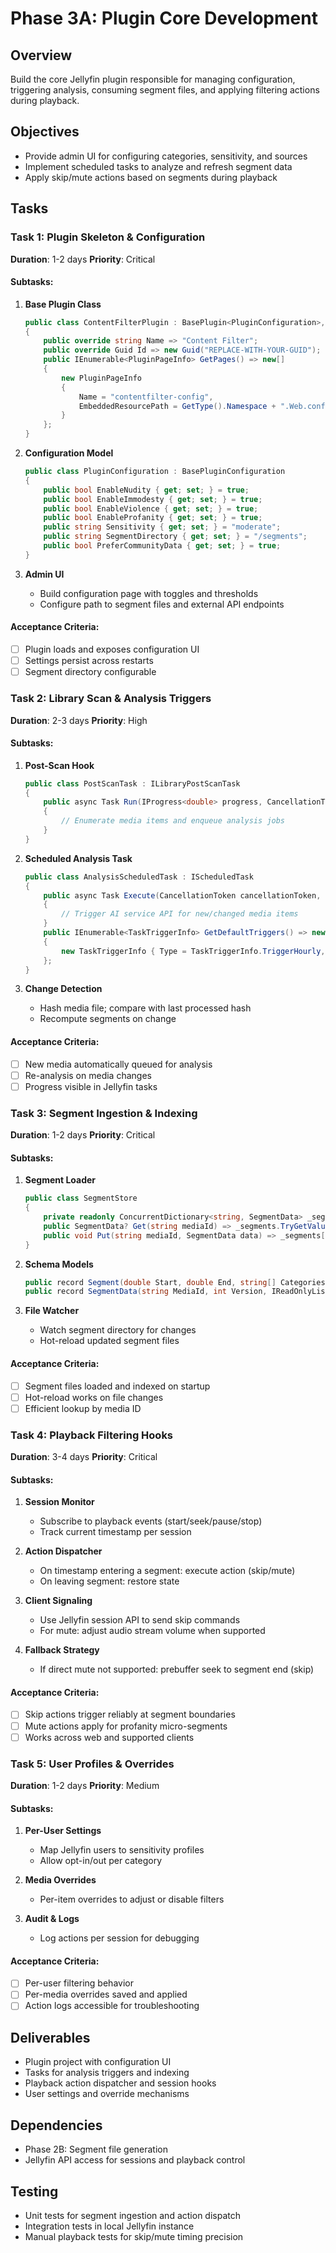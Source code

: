# Phase 3A: Plugin Core Development

## Overview
Build the core Jellyfin plugin responsible for managing configuration, triggering analysis, consuming segment files, and applying filtering actions during playback.

## Objectives
- Provide admin UI for configuring categories, sensitivity, and sources
- Implement scheduled tasks to analyze and refresh segment data
- Apply skip/mute actions based on segments during playback

## Tasks

### Task 1: Plugin Skeleton & Configuration
**Duration**: 1-2 days
**Priority**: Critical

#### Subtasks:
1. **Base Plugin Class**
   ```csharp
   public class ContentFilterPlugin : BasePlugin<PluginConfiguration>, IHasWebPages
   {
       public override string Name => "Content Filter";
       public override Guid Id => new Guid("REPLACE-WITH-YOUR-GUID");
       public IEnumerable<PluginPageInfo> GetPages() => new[]
       {
           new PluginPageInfo
           {
               Name = "contentfilter-config",
               EmbeddedResourcePath = GetType().Namespace + ".Web.config.html"
           }
       };
   }
   ```

2. **Configuration Model**
   ```csharp
   public class PluginConfiguration : BasePluginConfiguration
   {
       public bool EnableNudity { get; set; } = true;
       public bool EnableImmodesty { get; set; } = true;
       public bool EnableViolence { get; set; } = true;
       public bool EnableProfanity { get; set; } = true;
       public string Sensitivity { get; set; } = "moderate";
       public string SegmentDirectory { get; set; } = "/segments";
       public bool PreferCommunityData { get; set; } = true;
   }
   ```

3. **Admin UI**
   - Build configuration page with toggles and thresholds
   - Configure path to segment files and external API endpoints

#### Acceptance Criteria:
- [ ] Plugin loads and exposes configuration UI
- [ ] Settings persist across restarts
- [ ] Segment directory configurable

### Task 2: Library Scan & Analysis Triggers
**Duration**: 2-3 days
**Priority**: High

#### Subtasks:
1. **Post-Scan Hook**
   ```csharp
   public class PostScanTask : ILibraryPostScanTask
   {
       public async Task Run(IProgress<double> progress, CancellationToken cancellationToken)
       {
           // Enumerate media items and enqueue analysis jobs
       }
   }
   ```

2. **Scheduled Analysis Task**
   ```csharp
   public class AnalysisScheduledTask : IScheduledTask
   {
       public async Task Execute(CancellationToken cancellationToken, IProgress<double> progress)
       {
           // Trigger AI service API for new/changed media items
       }
       public IEnumerable<TaskTriggerInfo> GetDefaultTriggers() => new[]
       {
           new TaskTriggerInfo { Type = TaskTriggerInfo.TriggerHourly, TimeOfDayTicks = TimeSpan.FromHours(6).Ticks }
       };
   }
   ```

3. **Change Detection**
   - Hash media file; compare with last processed hash
   - Recompute segments on change

#### Acceptance Criteria:
- [ ] New media automatically queued for analysis
- [ ] Re-analysis on media changes
- [ ] Progress visible in Jellyfin tasks

### Task 3: Segment Ingestion & Indexing
**Duration**: 1-2 days
**Priority**: Critical

#### Subtasks:
1. **Segment Loader**
   ```csharp
   public class SegmentStore
   {
       private readonly ConcurrentDictionary<string, SegmentData> _segments = new();
       public SegmentData? Get(string mediaId) => _segments.TryGetValue(mediaId, out var s) ? s : null;
       public void Put(string mediaId, SegmentData data) => _segments[mediaId] = data;
   }
   ```

2. **Schema Models**
   ```csharp
   public record Segment(double Start, double End, string[] Categories, string Action, double Confidence);
   public record SegmentData(string MediaId, int Version, IReadOnlyList<Segment> Segments);
   ```

3. **File Watcher**
   - Watch segment directory for changes
   - Hot-reload updated segment files

#### Acceptance Criteria:
- [ ] Segment files loaded and indexed on startup
- [ ] Hot-reload works on file changes
- [ ] Efficient lookup by media ID

### Task 4: Playback Filtering Hooks
**Duration**: 3-4 days
**Priority**: Critical

#### Subtasks:
1. **Session Monitor**
   - Subscribe to playback events (start/seek/pause/stop)
   - Track current timestamp per session

2. **Action Dispatcher**
   - On timestamp entering a segment: execute action (skip/mute)
   - On leaving segment: restore state

3. **Client Signaling**
   - Use Jellyfin session API to send skip commands
   - For mute: adjust audio stream volume when supported

4. **Fallback Strategy**
   - If direct mute not supported: prebuffer seek to segment end (skip)

#### Acceptance Criteria:
- [ ] Skip actions trigger reliably at segment boundaries
- [ ] Mute actions apply for profanity micro-segments
- [ ] Works across web and supported clients

### Task 5: User Profiles & Overrides
**Duration**: 1-2 days
**Priority**: Medium

#### Subtasks:
1. **Per-User Settings**
   - Map Jellyfin users to sensitivity profiles
   - Allow opt-in/out per category

2. **Media Overrides**
   - Per-item overrides to adjust or disable filters

3. **Audit & Logs**
   - Log actions per session for debugging

#### Acceptance Criteria:
- [ ] Per-user filtering behavior
- [ ] Per-media overrides saved and applied
- [ ] Action logs accessible for troubleshooting

## Deliverables
- Plugin project with configuration UI
- Tasks for analysis triggers and indexing
- Playback action dispatcher and session hooks
- User settings and override mechanisms

## Dependencies
- Phase 2B: Segment file generation
- Jellyfin API access for sessions and playback control

## Testing
- Unit tests for segment ingestion and action dispatch
- Integration tests in local Jellyfin instance
- Manual playback tests for skip/mute timing precision